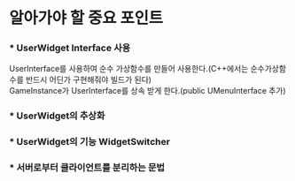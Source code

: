 
# 알아가야 할 중요 포인트

### * UserWidget Interface 사용
UserInterface를 사용하여 순수 가상함수를 만들어 사용한다.(C++에서는 순수가상함수를 반드시 어딘가 구현해줘야 빌드가 된다) <br>
GameInstance가 UserInterface를 상속 받게 한다.(public UMenuInterface 추가) <br>
### * UserWidget의 추상화

### * UserWidget의 기능 WidgetSwitcher

### * 서버로부터 클라이언트를 분리하는 문법
